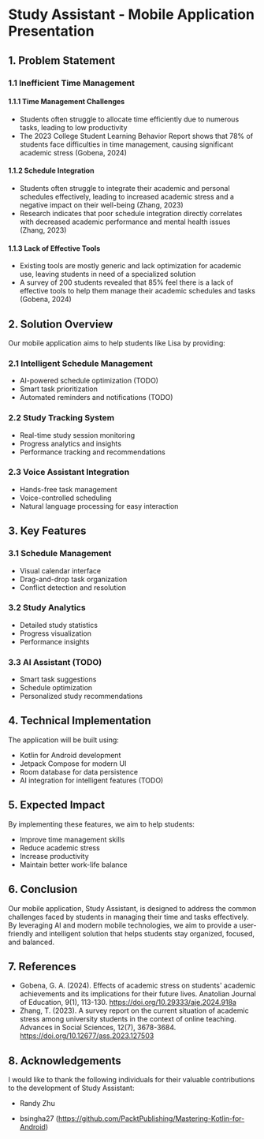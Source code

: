 <!-- CP3406
Scenario 6: Student Study and Time Management App
Lisa is a busy college student balancing her academic responsibilities, part-time job, and social life.
She often finds herself overwhelmed by the sheer volume of tasks, assignments, and deadlines,
making it difficult to stay organized and focused. Despite her best efforts, she often misses deadlines
and struggles to prioritize what’s most important. Lisa feels that she needs a better way to manage
her time, set specific goals, and track her progress toward achieving both academic and personal
milestones. She wants an app that helps her break down her tasks, set clear study goals, and prioritize
her daily activities. The app should help Lisa visualize her workload, track her progress, and ensure
she maintains a healthy balance between studying, working, and enjoying her social life. -->

# Study Assistant - Mobile Application Presentation

## 1. Problem Statement

### 1.1 Inefficient Time Management

#### 1.1.1 Time Management Challenges

- Students often struggle to allocate time efficiently due to numerous tasks, leading to low productivity
- The 2023 College Student Learning Behavior Report shows that 78% of students face difficulties in time management, causing significant academic stress (Gobena, 2024)

#### 1.1.2 Schedule Integration

- Students often struggle to integrate their academic and personal schedules effectively, leading to increased academic stress and a negative impact on their well-being (Zhang, 2023)
- Research indicates that poor schedule integration directly correlates with decreased academic performance and mental health issues (Zhang, 2023)

#### 1.1.3 Lack of Effective Tools

- Existing tools are mostly generic and lack optimization for academic use, leaving students in need of a specialized solution
- A survey of 200 students revealed that 85% feel there is a lack of effective tools to help them manage their academic schedules and tasks (Gobena, 2024)

## 2. Solution Overview

Our mobile application aims to help students like Lisa by providing:

### 2.1 Intelligent Schedule Management

- AI-powered schedule optimization (TODO)
- Smart task prioritization
- Automated reminders and notifications (TODO)

### 2.2 Study Tracking System

- Real-time study session monitoring
- Progress analytics and insights
- Performance tracking and recommendations

### 2.3 Voice Assistant Integration

- Hands-free task management
- Voice-controlled scheduling
- Natural language processing for easy interaction

## 3. Key Features

### 3.1 Schedule Management

- Visual calendar interface
- Drag-and-drop task organization
- Conflict detection and resolution

### 3.2 Study Analytics

- Detailed study statistics
- Progress visualization
- Performance insights

### 3.3 AI Assistant (TODO)

- Smart task suggestions
- Schedule optimization
- Personalized study recommendations

## 4. Technical Implementation

The application will be built using:

- Kotlin for Android development
- Jetpack Compose for modern UI
- Room database for data persistence
- AI integration for intelligent features (TODO)

## 5. Expected Impact

By implementing these features, we aim to help students:

- Improve time management skills
- Reduce academic stress
- Increase productivity
- Maintain better work-life balance

## 6. Conclusion

Our mobile application, Study Assistant, is designed to address the common challenges faced by students in managing their time and tasks effectively. By leveraging AI and modern mobile technologies, we aim to provide a user-friendly and intelligent solution that helps students stay organized, focused, and balanced.

## 7. References

- Gobena, G. A. (2024). Effects of academic stress on students' academic achievements and its implications for their future lives. Anatolian Journal of Education, 9(1), 113-130. https://doi.org/10.29333/aje.2024.918a
- Zhang, T. (2023). A survey report on the current situation of academic stress among university students in the context of online teaching. Advances in Social Sciences, 12(7), 3678-3684. https://doi.org/10.12677/ass.2023.127503

## 8. Acknowledgements

I would like to thank the following individuals for their valuable contributions to the development of Study Assistant:

- Randy Zhu

- bsingha27 (https://github.com/PacktPublishing/Mastering-Kotlin-for-Android)